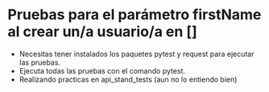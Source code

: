 ﻿# Pruebas para el parámetro firstName al crear un/a usuario/a en \[]

* Necesitas tener instalados los paquetes pytest y request para ejecutar las pruebas.
* Ejecuta todas las pruebas con el comando pytest.
* Realizando practicas en api\_stand\_tests (aun no lo entiendo bien)
